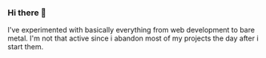 ### Hi there 👋

I've experimented with basically everything from web development to bare metal. I'm not that active since i abandon most of my projects the day after i start them.
